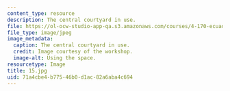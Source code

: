 ```yaml
---
content_type: resource
description: The central courtyard in use.
file: https://ol-ocw-studio-app-qa.s3.amazonaws.com/courses/4-170-ecuador-workshop-fall-2006/71a4cbe4b77546b0d1ac82a6aba4c694_15.jpg
file_type: image/jpeg
image_metadata:
  caption: The central courtyard in use.
  credit: Image courtesy of the workshop.
  image-alt: Using the space.
resourcetype: Image
title: 15.jpg
uid: 71a4cbe4-b775-46b0-d1ac-82a6aba4c694
---
```

